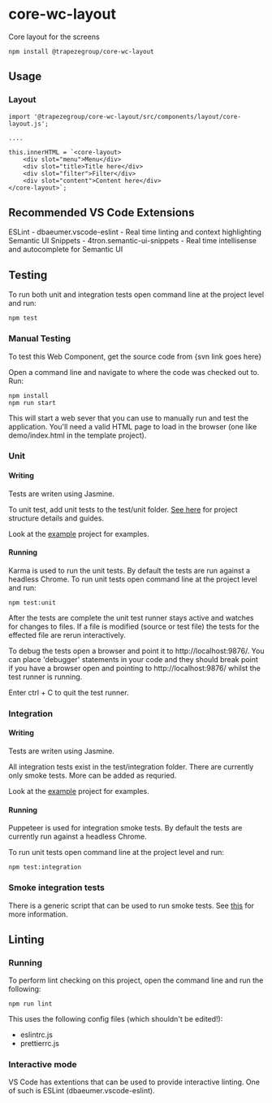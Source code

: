 # core-wc-layout
Core layout for the screens

    npm install @trapezegroup/core-wc-layout

## Usage

### Layout
    
    import '@trapezegroup/core-wc-layout/src/components/layout/core-layout.js';

    ....

    this.innerHTML = `<core-layout>
        <div slot="menu">Menu</div>
        <div slot="title>Title here</div>
        <div slot="filter">Filter</div>
        <div slot="content">Content here</div>
    </core-layout>`;

## Recommended VS Code Extensions
ESLint - dbaeumer.vscode-eslint - Real time linting and context highlighting
Semantic UI Snippets - 4tron.semantic-ui-snippets - Real time intellisense and autocomplete for Semantic UI

## Testing

To run both unit and integration tests open command line at the project level and run:

    npm test

### Manual Testing
To test this Web Component, get the source code from {svn link goes here}

Open a command line and navigate to where the code was checked out to.
Run:

    npm install
    npm run start

This will start a web sever that you can use to manually run and test the application. You'll need a valid HTML page to load in the browser (one like demo/index.html in the template project).

### Unit

#### Writing
Tests are writen using Jasmine.

To unit test, add unit tests to the test/unit folder. [See here](https://dev.trapsoft.com/confluence/pages/viewpage.action?spaceKey=CORE3&title=Web+Components+-+Project+Folder+Structure) for project structure details and guides.

Look at the [example](https://svn.trapsoft.com/product/WebUI/CoreWU/trunk/core-wc-template/test/unit) project for examples.

#### Running

Karma is used to run the unit tests. By default the tests are run against a headless Chrome.
To run unit tests open command line at the project level and run:

    npm test:unit

After the tests are complete the unit test runner stays active and watches for changes to files. If a file is modified (source or test file) the tests for the effected file are rerun interactively.

To debug the tests open a browser and point it to http://localhost:9876/. You can place 'debugger' statements in your code and they should break point if you have a browser open and pointing to http://localhost:9876/ whilst the test runner is running.

Enter ctrl + C to quit the test runner.

### Integration

#### Writing
Tests are writen using Jasmine.

All integration tests exist in the test/integration folder. There are currently only smoke tests. More can be added as requried.

Look at the [example](https://svn.trapsoft.com/product/WebUI/CoreWU/trunk/core-wc-template/test/integration) project for examples.

#### Running
Puppeteer is used for integration smoke tests. By default the tests are currently run against a headless Chrome.

To run unit tests open command line at the project level and run:

    npm test:integration

### Smoke integration tests
There is a generic script that can be used to run smoke tests. See [this](https://svn.trapsoft.com/product/WebUI/CoreWU/trunk/core-wc-template/test/integration/visual-smoke-test.md)  for more information.

## Linting

### Running
To perform lint checking on this project, open the command line and run the following:

    npm run lint

This uses the following config files (which shouldn't be edited!):
 - eslintrc.js
 - prettierrc.js

### Interactive mode

VS Code has extentions that can be used to provide interactive linting. One of such is ESLint (dbaeumer.vscode-eslint).